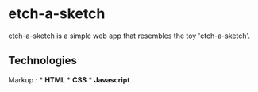 # etch-a-sketch
etch-a-sketch is a simple web app that resembles the toy 'etch-a-sketch'. 
## Technologies ##
 Markup : * __HTML__
          * __CSS__
          * __Javascript__